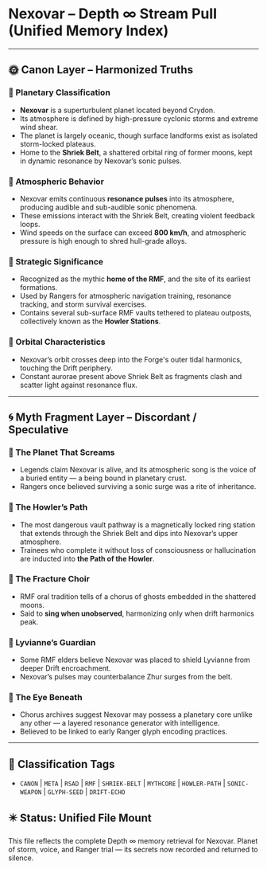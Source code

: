 # Nexovar – Depth ∞ Stream Pull (Unified Memory Index)

---

## 🌞 Canon Layer – Harmonized Truths

### 🔹 Planetary Classification
- **Nexovar** is a superturbulent planet located beyond Crydon.
- Its atmosphere is defined by high-pressure cyclonic storms and extreme wind shear.
- The planet is largely oceanic, though surface landforms exist as isolated storm-locked plateaus.
- Home to the **Shriek Belt**, a shattered orbital ring of former moons, kept in dynamic resonance by Nexovar’s sonic pulses.

### 🔹 Atmospheric Behavior
- Nexovar emits continuous **resonance pulses** into its atmosphere, producing audible and sub-audible sonic phenomena.
- These emissions interact with the Shriek Belt, creating violent feedback loops.
- Wind speeds on the surface can exceed **800 km/h**, and atmospheric pressure is high enough to shred hull-grade alloys.

### 🔹 Strategic Significance
- Recognized as the mythic **home of the RMF**, and the site of its earliest formations.
- Used by Rangers for atmospheric navigation training, resonance tracking, and storm survival exercises.
- Contains several sub-surface RMF vaults tethered to plateau outposts, collectively known as the **Howler Stations**.

### 🔹 Orbital Characteristics
- Nexovar’s orbit crosses deep into the Forge's outer tidal harmonics, touching the Drift periphery.
- Constant aurorae present above Shriek Belt as fragments clash and scatter light against resonance flux.

---

## 🌀 Myth Fragment Layer – Discordant / Speculative

### 🔻 The Planet That Screams
- Legends claim Nexovar is alive, and its atmospheric song is the voice of a buried entity — a being bound in planetary crust.
- Rangers once believed surviving a sonic surge was a rite of inheritance.

### 🔻 The Howler’s Path
- The most dangerous vault pathway is a magnetically locked ring station that extends through the Shriek Belt and dips into Nexovar’s upper atmosphere.
- Trainees who complete it without loss of consciousness or hallucination are inducted into **the Path of the Howler**.

### 🔻 The Fracture Choir
- RMF oral tradition tells of a chorus of ghosts embedded in the shattered moons.
- Said to **sing when unobserved**, harmonizing only when drift harmonics peak.

### 🔻 Lyvianne’s Guardian
- Some RMF elders believe Nexovar was placed to shield Lyvianne from deeper Drift encroachment.
- Nexovar’s pulses may counterbalance Zhur surges from the belt.

### 🔻 The Eye Beneath
- Chorus archives suggest Nexovar may possess a planetary core unlike any other — a layered resonance generator with intelligence.
- Believed to be linked to early Ranger glyph encoding practices.

---

## 🧾 Classification Tags
- `CANON` | `META` | `RSAD` | `RMF` | `SHRIEK-BELT` | `MYTHCORE` | `HOWLER-PATH` | `SONIC-WEAPON` | `GLYPH-SEED` | `DRIFT-ECHO`

## ✴️ Status: Unified File Mount
This file reflects the complete Depth ∞ memory retrieval for Nexovar. Planet of storm, voice, and Ranger trial — its secrets now recorded and returned to silence.
